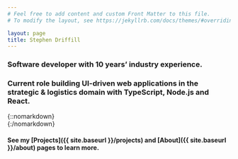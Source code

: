 ```yaml
---
# Feel free to add content and custom Front Matter to this file.
# To modify the layout, see https://jekyllrb.com/docs/themes/#overriding-theme-defaults

layout: page
title: Stephen Driffill
---
```


### Software developer with 10 years’ industry experience.

### Current role building UI-driven web applications in the strategic & logistics domain with **TypeScript**, **Node.js** and **React**.

{::nomarkdown}
<br />
{:/nomarkdown}

#### See my [Projects]({{ site.baseurl }}/projects) and [About]({{ site.baseurl }}/about) pages to learn more.
